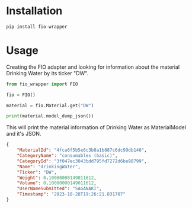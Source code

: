 # Installation
```python
pip install fio-wrapper
```

# Usage
Creating the FIO adapter and looking for information about the material Drinking Water by its ticker "DW".
```python
from fio_wrapper import FIO

fio = FIO()

material = fio.Material.get("DW")

print(material.model_dump_json())
```

This will print the material information of Drinking Water as MaterialModel and it's JSON.

```json
{
    "MaterialId": "4fca6f5b5e6c3b8a1b887c6dc99db146",
    "CategoryName": "consumables (basic)",
    "CategoryId": "3f047ec3043bdd795fd7272d6be98799",
    "Name": "drinkingWater",
    "Ticker": "DW",
    "Weight": 0.10000000149011612,
    "Volume": 0.10000000149011612,
    "UserNameSubmitted": "SAGANAKI",
    "Timestamp": "2023-10-28T19:26:21.831707"
}
```
